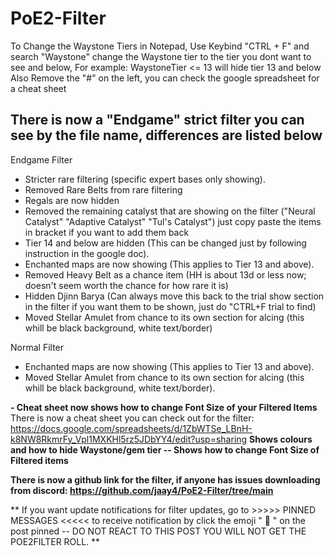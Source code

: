 # PoE2-Filter

To Change the Waystone Tiers in Notepad, Use Keybind "CTRL + F" and search "Waystone" change the Waystone tier to the tier you dont want to see and below, For example: WaystoneTier <= 13 will hide tier 13 and below
Also Remove the "#" on the left, you can check the google spreadsheet for a cheat sheet

## There is now a "Endgame" strict filter you can see by the file name, differences are listed below

Endgame Filter
- Stricter rare filtering (specific expert bases only showing).
- Removed Rare Belts from rare filtering
- Regals are now hidden
- Removed the remaining catalyst that are showing on the filter ("Neural Catalyst" "Adaptive Catalyst" "Tul's Catalyst") just copy paste the items in bracket if you want to add them back
- Tier 14 and below are hidden (This can be changed just by following instruction in the google doc).
- Enchanted maps are now showing (This applies to Tier 13 and above).
- Removed Heavy Belt as a chance item (HH is about 13d or less now; doesn't seem worth the chance for how rare it is)
- Hidden Djinn Barya (Can always move this back to the trial show section in the filter if you want them to be shown, just do "CTRL+F trial to find)
- Moved Stellar Amulet from chance to its own section for alcing (this whill be black background, white text/border)

Normal Filter
- Enchanted maps are now showing (This applies to Tier 13 and above).
- Moved Stellar Amulet from chance to its own section for alcing (this whill be black background, white text/border).


**- Cheat sheet now shows how to change Font Size of your Filtered Items**
There is now a cheat sheet you can check out for the filter: 
https://docs.google.com/spreadsheets/d/1ZbWTSe_LBnH-k8NW8RkmrFy_Vpl1MXKHl5rz5JDbYY4/edit?usp=sharing
**Shows colours and how to hide Waystone/gem tier -- Shows how to change Font Size of Filtered items**

**There is now a github link for the filter, if anyone has issues downloading from discord: https://github.com/jaay4/PoE2-Filter/tree/main**

** If you want update notifications for filter updates, go to >>>>> PINNED MESSAGES <<<<< to receive notification by click the emoji " :scroll: " on the post pinned -- DO NOT REACT TO THIS POST YOU WILL NOT GET THE POE2FILTER ROLL. **
